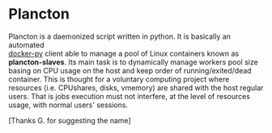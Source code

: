# Plancton

Plancton is a daemonized script written in python. It is basically an automated  
[docker-py](https://github.com/docker/docker-py) client able to manage a pool of Linux
containers known as **plancton-slaves**.
Its main task is to dynamically manage workers pool size basing on CPU usage on the host and keep order of running/exited/dead container.
This is thought for a voluntary computing project where resources (i.e. CPUshares, disks, vmemory) are shared with the host regular users. That is jobs execution must not interfere, at the level of resources usage, with normal users' sessions.

[Thanks G. for suggesting the name]
